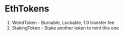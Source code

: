 # EthTokens

1. WeirdToken - Burnable, Lockable, 1.0 transfer fee
2. StakingToken - Stake another token to mint this one
